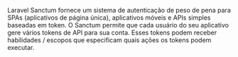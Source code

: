 Laravel Sanctum fornece um sistema de autenticação de peso de pena para SPAs (aplicativos de página única), aplicativos móveis e APIs simples baseadas em token. O Sanctum permite que cada usuário do seu aplicativo gere vários tokens de API para sua conta. Esses tokens podem receber habilidades / escopos que especificam quais ações os tokens podem executar.
